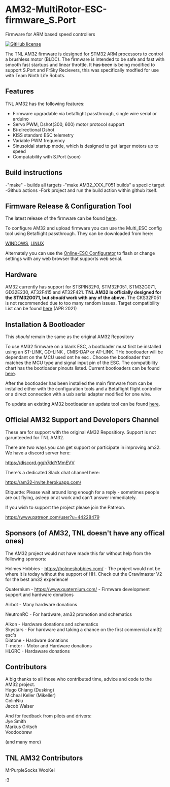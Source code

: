 # AM32-MultiRotor-ESC-firmware_S.Port
Firmware for ARM based speed controllers
<p align="left">
  <a href="/LICENSE"><img src="https://img.shields.io/badge/license-GPL--3.0-brightgreen" alt="GitHub license" /></a>
</p>

The TNL AM32 firmware is designed for STM32 ARM processors to control a brushless motor (BLDC).
The firmware is intended to be safe and fast with smooth fast startups and linear throttle. It ~~has been~~ is being modified to support S.Port and FrSky Recievers, this was specifically modfied for use with Team Ninth Life Robots.

## Features

TNL AM32 has the following features:

- Firmware upgradable via betaflight passthrough, single wire serial or arduino
- Servo PWM, Dshot(300, 600) motor protocol support
- Bi-directional Dshot
- KISS standard ESC telemetry
- Variable PWM frequency
- Sinusoidal startup mode, which is designed to get larger motors up to speed
- Compatability with S.Port (soon)

## Build instructions
-"make" - builds all targets
-"make AM32_XXX_F051 builds" a speciic target
-Github actions
-Fork project and run the build action within github itself.

## Firmware Release & Configuration Tool

The latest release of the firmware can be found [here](https://github.com/MrPurpleSocks/AM32-MultiRotor-ESC-firmware/releases/).

To configure AM32 and upload firmware you can use the Multi_ESC config tool using Betaflight passthrough. They can be downloaded from here:

[WINDOWS](https://drive.google.com/file/d/1qw2f7nM6OZftIE5GTgMPWB5zXCELxYG9/view?usp=sharing),
[LINUX](https://drive.google.com/file/d/1QtSKwp3RT6sncPADsPkmdasGqNIk68HH/view?usp=sharing)

Alternately you can use the [Online-ESC Configurator](https://esc-configurator.com/) to flash or change settings with any web browser that supports web serial.



## Hardware
AM32 currently has support for STSPIN32F0, STM32F051, STM32G071, GD32E230, AT32F415 and AT32F421.
**TNL AM32 is officially designed for the STM32G071, but *should* work with any of the above.**
The CKS32F051 is not recommended due to too many random issues.
Target compatibility List can be found [here](https://github.com/MrPurpleSocks/AM32-MultiRotor-ESC-firmware/wiki/List-of-Supported-Hardware) (APR 2021)


## Installation & Bootloader
This *should* remain the same as the original AM32 Repository

To use AM32 firmware on a blank ESC, a bootloader must first be installed using an ST-LINK, GD-LINK , CMIS-DAP or AT-LINK.  THe bootloader will be dependant on the MCU used ont he esc . Choose the bootloader that matches the MCU type and signal input pin of the ESC.
The compatibility chart has the bootloader pinouts listed.
Current bootloaders can be found [here](https://github.com/AlkaMotors/AM32_Bootloader_F051/tree/main/Bootloaders).

After the bootloader has been installed the main firmware from can be installed either with the configuration tools and a Betaflight flight controller or a direct connection with a usb serial adapter modified for one wire.

To update an existing AM32 bootloader an update tool can be found [here](https://github.com/AlkaMotors/F051_Bootloader_Updater/releases).

## Official AM32 Support and Developers Channel
These are for support with the original AM32 Repositiory. Support is not garunteeded for TNL AM32. 

There are two ways you can get support or participate in improving am32.
We have a discord server here:

https://discord.gg/h7ddYMmEVV

There's a dedicated Slack chat channel here:

https://am32-invite.herokuapp.com/

Etiquette: Please wait around long enough for a reply - sometimes people are out flying, asleep or at work and can't answer immediately. 

If you wish to support the project please join the Patreon.

https://www.patreon.com/user?u=44228479


## Sponsors (of AM32, TNL doesn't have any offical ones)
The AM32 project would not have made this far without help from the following sponsors:

Holmes Hobbies - https://holmeshobbies.com/ - The project would not be where it is today without the support of HH. Check out the Crawlmaster V2 for the best am32 experience!

Quaternium - https://www.quaternium.com/ - Firmware development support and hardware donations

Airbot - Many hardware donations

NeutronRC - For hardware, am32 promotion and schematics 

Aikon - Hardware donations and schematics\
Skystars  - For hardware and taking a chance on the first commercial am32 esc's\
Diatone - Hardware donations\
T-motor - Motor and Hardware donations\
HLGRC  - Hardaware donations

## Contributors
A big thanks to all those who contributed time, advice and code to the AM32 project.\
Hugo Chiang (Dusking)\
Micheal Keller (Mikeller)\
ColinNiu\
Jacob Walser

And for feedback from pilots and drivers:\
Jye Smith\
Markus Gritsch\
Voodoobrew

(and many more)

## TNL AM32 Contributors
MrPurpleSocks
WooKei






:3